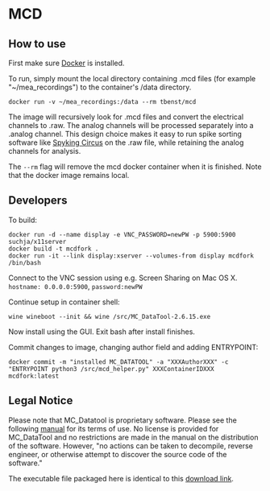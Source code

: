 # MCD

## How to use
First make sure [Docker](https://www.docker.com/) is installed.

To run, simply mount the local directory containing .mcd files (for example "~/mea_recordings") to the container's /data directory.

`docker run -v ~/mea_recordings:/data --rm tbenst/mcd`

The image will recursively look for .mcd files and convert the electrical channels to .raw. The analog channels will be processed separately into a .analog channel. This design choice makes it easy to run spike sorting software like [Spyking Circus](spyking-circus.readthedocs.org/en/latest/) on the .raw file, while retaining the analog channels for analysis.

The `--rm` flag will remove the mcd docker container when it is finished. Note that the docker image remains local.

## Developers

To build:

```
docker run -d --name display -e VNC_PASSWORD=newPW -p 5900:5900 suchja/x11server
docker build -t mcdfork .
docker run -it --link display:xserver --volumes-from display mcdfork /bin/bash
```

Connect to the VNC session using e.g. Screen Sharing on Mac OS X. `hostname: 0.0.0.0:5900`, `password:newPW`

Continue setup in container shell:
```
wine wineboot --init && wine /src/MC_DataTool-2.6.15.exe
```

Now install using the GUI. Exit bash after install finishes.

Commit changes to image, changing author field and adding ENTRYPOINT:
```
docker commit -m "installed MC_DATATOOL" -a "XXXAuthorXXX" -c "ENTRYPOINT python3 /src/mcd_helper.py" XXXContainerIDXXX mcdfork:latest
```

## Legal Notice

Please note that MC_Datatool is proprietary software. Please see the following [manual](http://www.multichannelsystems.com/sites/multichannelsystems.com/files/documents/manuals/MC_Rack_Manual.pdf) for its terms of use. No license is provided for MC_DataTool and no restrictions are made in the manual on the distribution of the software. However, "no actions can be taken to decompile, reverse engineer, or otherwise attempt to discover the source code of the software."

The executable file packaged here is identical to this [download link](http://download.multichannelsystems.com/download_data/software/mc_datatool/MC_DataTool-2.6.15.exe).
